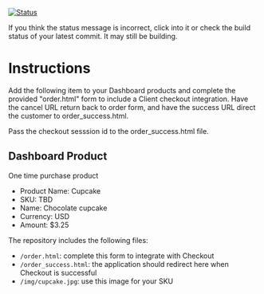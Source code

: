 [![Status](https://img.shields.io/badge/status-SUBMITTABLE%20COMMIT:%20506b9e02a07ab475df2b41383cf92974344accd5-brightgreen.svg)](https://github.com/andremcb/bakery_scaffold_AApE3fQi8zR0pcdo/commit/506b9e02a07ab475df2b41383cf92974344accd5)






























































If you think the status message is incorrect, click into it or check the build status of your latest commit. It may still be building.

# Instructions 

Add the following item to your Dashboard products and complete the provided "order.html" form to include a Client checkout integration. Have the cancel URL return back to order form, and have the success URL direct the customer to order_success.html. 

Pass the checkout sesssion id to the order_success.html file.

## Dashboard Product
One time purchase product
* Product Name: Cupcake
* SKU: TBD
* Name: Chocolate cupcake
* Currency: USD
* Amount: $3.25

The repository includes the following files:
* `/order.html`: complete this form to integrate with Checkout
* `/order_success.html`: the application should redirect here when Checkout is successful
* `/img/cupcake.jpg`: use this image for your SKU
